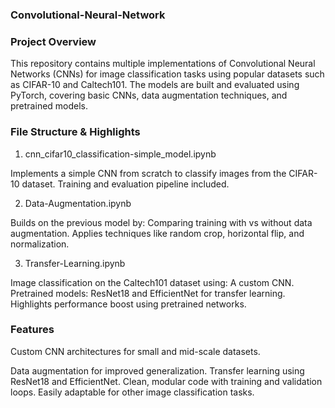 ### Convolutional-Neural-Network

### Project Overview

This repository contains multiple implementations of Convolutional Neural Networks (CNNs) for image classification tasks using popular datasets such as CIFAR-10 and Caltech101. The models are built and evaluated using PyTorch, covering basic CNNs, data augmentation techniques, and pretrained models.

### File Structure & Highlights

1. cnn_cifar10_classification-simple_model.ipynb

Implements a simple CNN from scratch to classify images from the CIFAR-10 dataset.
Training and evaluation pipeline included.

2. Data-Augmentation.ipynb
   
Builds on the previous model by:
Comparing training with vs without data augmentation.
Applies techniques like random crop, horizontal flip, and normalization.

3. Transfer-Learning.ipynb
   
Image classification on the Caltech101 dataset using:
A custom CNN.
Pretrained models: ResNet18 and EfficientNet for transfer learning.
Highlights performance boost using pretrained networks.

### Features

Custom CNN architectures for small and mid-scale datasets.

Data augmentation for improved generalization.
Transfer learning using ResNet18 and EfficientNet.
Clean, modular code with training and validation loops.
Easily adaptable for other image classification tasks.
